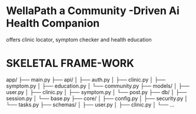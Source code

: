 # WellaPath a Community -Driven Ai Health Companion
offers clinic locator, symptom checker and health education
# SKELETAL FRAME-WORK
app/
├── main.py
├── api/
│   ├── auth.py
│   ├── clinic.py
│   ├── symptom.py
│   ├── education.py
│   └── community.py
├── models/
│   ├── user.py
│   ├── clinic.py
│   ├── symptom.py
│   └── post.py
├── db/
│   ├── session.py
│   └── base.py
├── core/
│   ├── config.py
│   ├── security.py
│   └── tasks.py
├── schemas/
│   ├── user.py
│   ├── clinic.py
│   └── ...

